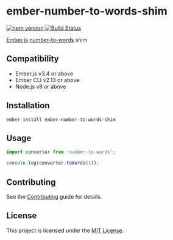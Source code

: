 ember-number-to-words-shim
==============================================================================

[![npm version](https://badge.fury.io/js/ember-number-to-words-shim.svg)](https://badge.fury.io/js/ember-number-to-words-shim)
[![Build Status](https://travis-ci.org/CrowdStrike/ember-number-to-words-shim.svg?branch=master)](https://travis-ci.org/CrowdStrike/ember-number-to-words-shim)

[Ember.js](https://www.emberjs.com) [number-to-words](https://github.com/marlun78/number-to-words) shim


Compatibility
------------------------------------------------------------------------------

* Ember.js v3.4 or above
* Ember CLI v2.13 or above
* Node.js v8 or above


Installation
------------------------------------------------------------------------------

```
ember install ember-number-to-words-shim
```


Usage
------------------------------------------------------------------------------

```js
import converter from 'number-to-words';

console.log(converter.toWords(1));
```


Contributing
------------------------------------------------------------------------------

See the [Contributing](CONTRIBUTING.md) guide for details.


License
------------------------------------------------------------------------------

This project is licensed under the [MIT License](LICENSE.md).
